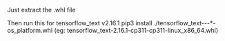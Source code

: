 Just extract the .whl file

Then run this for tensorflow_text v2.16.1
pip3 install ./tensorflow_text-*-*-*-os_platform.whl (eg: tensorflow_text-2.16.1-cp311-cp311-linux_x86_64.whl)
